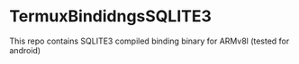 # TermuxBindidngsSQLITE3
This repo contains SQLITE3 compiled binding binary for ARMv8l (tested for android)  
